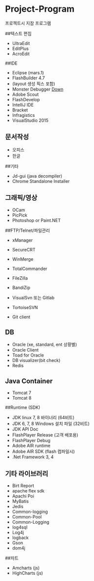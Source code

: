 # Project-Program
프로젝트시 지참 프로그램

##텍스트 편집
+ UltraEdit
+ EditPlus 
+ AcroEdit

##IDE
+ Eclipse (mars.1)
+ FlashBuilder 4.7
+ (layout 생성 픽스 포함)
+ Monster Debugger [Down](http://www.monsterdebugger.com/downloads)
+ Adobe Scout
+ FlashDevelop 
+ IntelliJ IDE
+ Bracket
+ Infragistics 
+ VisualStudio 2015

## 문서작성
+ 오피스
+ 한글

##기타 
+ Jd-gui (java decompiler)
+ Chrome Standalone Installer

## 그래픽/영상
+ OCam 
+ PicPick
+ Photoshop or Paint.NET

##FTP/Telnet/파일관리
+ xManager 
+ SecureCRT
+ WinMerge
+ TotalCommander 
+ FileZilla 
+ BandiZip

+ VisualSvn 또는 Gitlab
+ TortoiseSVN
+ Git client

## DB
+ Oracle (xe, standard, ent 상황별)
+ Oracle Client
+ Toad for Oracle
+ DB visualizer(bit check)
+ Redis

## Java Container
+ Tomcat 7
+ Tomcat 8

##Runtime (SDK)
+ JDK linux 7, 8 바이너리 (64비트)
+ JDK 6, 7, 8 Windows 설치 파일 (32비트)
+ JDK API Doc
+ FlashPlayer Release (고객 배포용)
+ FlashPlayer Debug
+ Adobe AIR runtime
+ Adobe AIR SDK (flash 컴파일시)
+ .Net Framework 3, 4

## 기타 라이브러리
+ Birt Report
+ apache flex sdk
+ Apachi Poi 
+ MyBatis
+ Jedis
+ Common-logging
+ Common-Pool
+ Common-Logging
+ log4sql
+ Log4j
+ logback
+ Gson
+ dom4j

##차트
+ Amcharts (js)
+ HighCharts (js)
